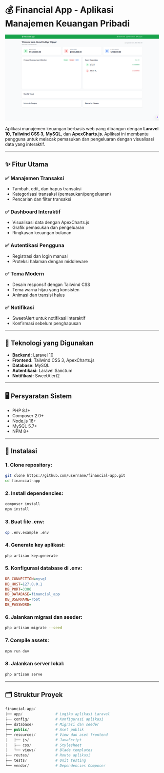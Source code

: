 # 💰 Financial App - Aplikasi Manajemen Keuangan Pribadi

![Screenshot](public/images/Screenshot.png)

Aplikasi manajemen keuangan berbasis web yang dibangun dengan **Laravel 10**, **Tailwind CSS 3**, **MySQL**, dan **ApexCharts.js**. Aplikasi ini membantu pengguna untuk melacak pemasukan dan pengeluaran dengan visualisasi data yang interaktif.

---

## ✨ Fitur Utama

### ✅ Manajemen Transaksi
- Tambah, edit, dan hapus transaksi
- Kategorisasi transaksi (pemasukan/pengeluaran)
- Pencarian dan filter transaksi

### ✅ Dashboard Interaktif
- Visualisasi data dengan ApexCharts.js
- Grafik pemasukan dan pengeluaran
- Ringkasan keuangan bulanan

### ✅ Autentikasi Pengguna
- Registrasi dan login manual
- Proteksi halaman dengan middleware

### ✅ Tema Modern
- Desain responsif dengan Tailwind CSS
- Tema warna hijau yang konsisten
- Animasi dan transisi halus

### ✅ Notifikasi
- SweetAlert untuk notifikasi interaktif
- Konfirmasi sebelum penghapusan

---

## 🧰 Teknologi yang Digunakan

- **Backend:** Laravel 10
- **Frontend:** Tailwind CSS 3, ApexCharts.js
- **Database:** MySQL
- **Autentikasi:** Laravel Sanctum
- **Notifikasi:** SweetAlert2

---

## 🖥️ Persyaratan Sistem

- PHP 8.1+
- Composer 2.0+
- Node.js 16+
- MySQL 5.7+
- NPM 8+

---

## 🚀 Instalasi

### 1. Clone repository:

```bash
git clone https://github.com/username/financial-app.git
cd financial-app
```
### 2. Install dependencies:

```bash
composer install
npm install
```

### 3. Buat file .env:

```bash
cp .env.example .env
```

### 4. Generate key aplikasi:

```bash
php artisan key:generate
```

### 5. Konfigurasi database di .env:

```ini
DB_CONNECTION=mysql
DB_HOST=127.0.0.1
DB_PORT=3306
DB_DATABASE=financial_app
DB_USERNAME=root
DB_PASSWORD=
```

### 6. Jalankan migrasi dan seeder:

```bash
php artisan migrate --seed
```

### 7. Compile assets:

```bash
npm run dev
```

### 8. Jalankan server lokal:

```bash
php artisan serve
```

---

## 🗂️ Struktur Proyek

```php
financial-app/
├── app/               # Logika aplikasi Laravel
├── config/            # Konfigurasi aplikasi
├── database/          # Migrasi dan seeder
├── public/            # Aset publik
├── resources/         # View dan aset frontend
│   ├── js/            # JavaScript
│   ├── css/           # Stylesheet
│   └── views/         # Blade templates
├── routes/            # Route aplikasi
├── tests/             # Unit testing
└── vendor/            # Dependencies Composer
```

